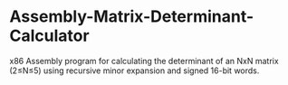 # Assembly-Matrix-Determinant-Calculator
 x86 Assembly program for calculating the determinant of an NxN matrix (2≤N≤5) using recursive minor expansion and signed 16-bit words.
